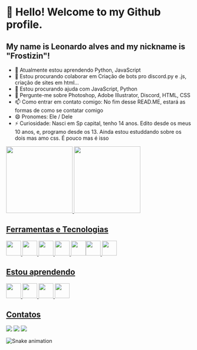 # 👋 Hello! Welcome to my Github profile.
## My name is Leonardo alves and my nickname is "Frostizin"!

- 🌱 Atualmente estou aprendendo Python, JavaScript
- 👯 Estou procurando colaborar em Criação de bots pro discord.py e .js, criação de sites em html...
- 🤔 Estou procurando ajuda com JavaScript, Python
- 💬 Pergunte-me sobre Photoshop, Adobe Illustrator, Discord, HTML, CSS
- 📫 Como entrar em contato comigo: No fim desse READ.ME, estará as formas de como se contatar comigo 
- 😄 Pronomes: Ele / Dele
- ⚡ Curiosidade: Nasci em Sp capital, tenho 14 anos. Edito desde os meus 10 anos, e, programo desde os 13. Ainda estou estuddando sobre os dois mas amo css. É pouco mas é isso

<div>
<a href="https://github.com/LeoClink77">
<img height="180em" src="https://github-readme-stats.vercel.app/api/top-langs/?username=LeoClink77&layout=compact&langs_count=7&theme=dracula"/>
<img height="180em" src="https://github-readme-stats.vercel.app/api?username=LeoClink77&show_icons=true&theme=dracula&include_all_commits=true&count_private=true"/>
</div>

## Ferramentas e Tecnologias
<img src="https://cdn.jsdelivr.net/gh/devicons/devicon/icons/javascript/javascript-original.svg" width="40" height="40"/> <img src="https://cdn.jsdelivr.net/gh/devicons/devicon/icons/html5/html5-original.svg" width="40" height="40"/> <img src="https://cdn.jsdelivr.net/gh/devicons/devicon/icons/css3/css3-original.svg" width="40" height="40"/> <img src="https://cdn.jsdelivr.net/gh/devicons/devicon/icons/python/python-original.svg" width="40" height="40"/> <img src="https://cdn.jsdelivr.net/gh/devicons/devicon/icons/github/github-original.svg" width="40" height="40"/><img src="https://cdn.jsdelivr.net/gh/devicons/devicon/icons/git/git-original.svg" width="40" height="40"/> <img src="https://cdn.jsdelivr.net/gh/devicons/devicon/icons/vscode/vscode-original.svg" width="40" height="40"/>
            
## Estou aprendendo
<img src="https://cdn.jsdelivr.net/gh/devicons/devicon/icons/discordjs/discordjs-original.svg" width="40" height="40"/> <img src="https://cdn.jsdelivr.net/gh/devicons/devicon/icons/premierepro/premierepro-plain.svg" width="40" height="40"/> <img src="https://cdn.jsdelivr.net/gh/devicons/devicon/icons/illustrator/illustrator-plain.svg" width="40" height="40"/> <img src="https://cdn.jsdelivr.net/gh/devicons/devicon/icons/photoshop/photoshop-plain.svg" width="40" height="40"/>
          
##  Contatos       
       
<a href="https://www.youtube.com/@Frostzink" target="_blank"><img src="https://img.shields.io/badge/YouTube-FF0000?style=for-the-badge&logo=youtube&logoColor=white" target="_blank"></a>
<a href="https://instagram.com/el.leooo._" target="_blank"><img src="https://img.shields.io/badge/-Instagram-%23E4405F?style=for-the-badge&logo=instagram&logoColor=white" target="_blank"></a>
<a href="https://www.twitch.tv/frostk0101" target="_blank"><img src="https://img.shields.io/badge/Twitch-9146FF?style=for-the-badge&logo=twitch&logoColor=white" target="_blank"></a>  
</div> 
           
![Snake animation](https://github.com/seu-usuário-aqui/seu-usuário-aqui/blob/output/github-contribution-grid-snake.svg)
